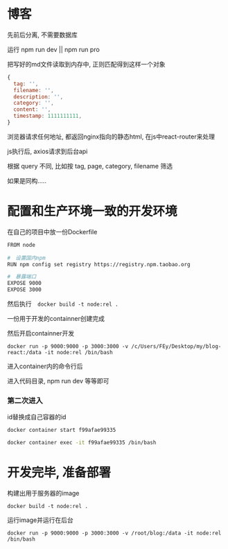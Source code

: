 # 博客

先前后分离, 不需要数据库

运行 npm run dev || npm run pro

把写好的md文件读取到内存中, 正则匹配得到这样一个对象

```javascript
{
  tag: '',
  filename: '',
  description: '',
  category: '',
  content: '',
  timestamp: 1111111111,
}
```

浏览器请求任何地址, 都返回nginx指向的静态html, 在js中react-router来处理

js执行后, axios请求到后台api

根据 query 不同, 比如按 tag, page, category, filename 筛选

如果是同构.....

# 配置和生产环境一致的开发环境

在自己的项目中放一份Dockerfile

```sh
FROM node
 
#　设置国内npm
RUN npm config set registry https://registry.npm.taobao.org  

#　暴露端口
EXPOSE 9000
EXPOSE 3000
```

然后执行　`docker build -t node:rel .`

一份用于开发的containner创建完成

然后开启containner开发

`docker run -p 9000:9000 -p 3000:3000 -v /c/Users/FEy/Desktop/my/blog-react:/data -it node:rel /bin/bash`

进入container内的命令行后

进入代码目录, npm run dev 等等即可

### 第二次进入

id替换成自己容器的id

```sh
docker container start f99afae99335

docker container exec -it f99afae99335 /bin/bash
```

# 开发完毕, 准备部署

构建出用于服务器的image

`docker build -t node:rel .`

运行image并运行在后台

`docker run -p 9000:9000 -p 3000:3000 -v /root/blog:/data -it node:rel /bin/bash`